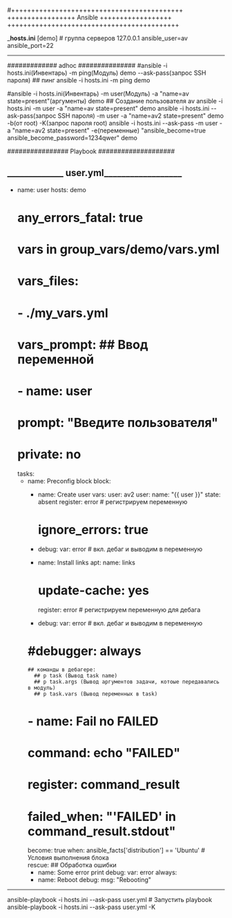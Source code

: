 #+++++++++++++++++++++++++++++++++++++++++++
+++++++++++++++++ Ansible ++++++++++++++++++
+++++++++++++++++++++++++++++++++++++++++++

_______hosts.ini______
[demo] # группа серверов
127.0.0.1 ansible_user=av ansible_port=22
_________________

############# adhoc ###############
#ansible -i hosts.ini(Инвентарь) -m ping(Модуль) demo --ask-pass(запрос SSH пароля)  ## пинг 
ansible -i hosts.ini -m ping demo

#ansible -i hosts.ini(Инвентарь) -m user(Модуль) -a "name=av state=present"(аргументы) demo ## Создание пользователя av
ansible -i hosts.ini -m user -a "name=av state=present" demo
ansible -i hosts.ini --ask-pass(запрос SSH пароля) -m user -a "name=av2 state=present" demo -b(от root) -K(запрос пароля root) 
ansible -i hosts.ini --ask-pass -m user -a "name=av2 state=present" -e(переменные) "ansible_become=true ansible_become_password=1234qwer" demo


################ Playbook ####################

_____________ user.yml__________________
---
- name: user
  hosts: demo
  # any_errors_fatal: true
  # vars in group_vars/demo/vars.yml
  # vars_files:
  #   - ./my_vars.yml
  # vars_prompt: ## Ввод переменной
  #   - name: user
  #     prompt: "Введите пользователя"
  #     private: no
  tasks:
    - name: Preconfig block
      block:
        - name: Create user
          vars:
            user: av2
          user:
            name: "{{ user }}"
            state: absent
          register:  error # регистрируем переменную 
          # ignore_errors: true
        - debug:
            var: error # вкл. дебаг и выводим в переменную 

        - name: Install links
          apt:
            name: links
            # update-cache: yes
          register: error # регистрируем переменную для дебага
        - debug:
            var: error # вкл. дебаг и выводим в переменную 
        #   #debugger: always
          ## команды в дебагере:
            ## p task (Вывод task name)
            ## p task.args (Вывод аргументов задачи, котоые передавались в модуль)
            ## p task.vars (Вывод переменных в task)
        # - name: Fail no FAILED
        #   command: echo "FAILED"
        #   register: command_result
        #   failed_when: "'FAILED' in command_result.stdout"    
      become: true
      when: ansible_facts['distribution'] == 'Ubuntu'  # Условия выполнения блока     
      rescue: ## Обработка ошибки
        - name: Some error print
          debug:
            var: error
      always:
        - name: Reboot
          debug:
            msg: "Rebooting"
              
            
__________________________________________

ansible-playbook -i hosts.ini --ask-pass  user.yml # Запустить playbook
ansible-playbook -i hosts.ini --ask-pass user.yml -K